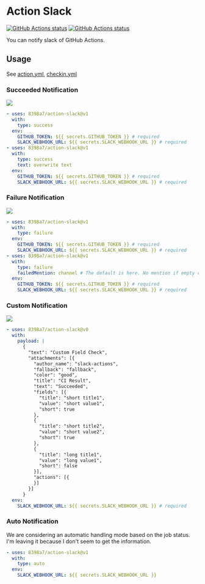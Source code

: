 # Action Slack

<p align="left">
  <a href="https://github.com/8398a7/action-slack"><img alt="GitHub Actions status" src="https://github.com/8398a7/action-slack/workflows/PR%20Checks/badge.svg"></a>
  <a href="https://github.com/8398a7/action-slack"><img alt="GitHub Actions status" src="https://github.com/8398a7/action-slack/workflows/Slack%20Checks/badge.svg"></a>
</p>

You can notify slack of GitHub Actions.

## Usage

See [action.yml](action.yml), [checkin.yml](.github/workflows/checkin.yml)

### Succeeded Notification

![](https://user-images.githubusercontent.com/8043276/63276385-3e952200-c2de-11e9-9f07-7e0fc4cf8d3a.png)

```yaml
- uses: 8398a7/action-slack@v1
  with:
    type: success
  env:
    GITHUB_TOKEN: ${{ secrets.GITHUB_TOKEN }} # required
    SLACK_WEBHOOK_URL: ${{ secrets.SLACK_WEBHOOK_URL }} # required
- uses: 8398a7/action-slack@v1
  with:
    type: success
    text: overwrite text
  env:
    GITHUB_TOKEN: ${{ secrets.GITHUB_TOKEN }} # required
    SLACK_WEBHOOK_URL: ${{ secrets.SLACK_WEBHOOK_URL }} # required
```

### Failure Notification

![](https://user-images.githubusercontent.com/8043276/63276493-6edcc080-c2de-11e9-97df-861d6564a888.png)

```yaml
- uses: 8398a7/action-slack@v1
  with:
    type: failure
  env:
    GITHUB_TOKEN: ${{ secrets.GITHUB_TOKEN }} # required
    SLACK_WEBHOOK_URL: ${{ secrets.SLACK_WEBHOOK_URL }} # required
- uses: 8398a7/action-slack@v1
  with:
    type: failure
    failedMention: channel # The default is here. No mention if empty character specified.
  env:
    GITHUB_TOKEN: ${{ secrets.GITHUB_TOKEN }} # required
    SLACK_WEBHOOK_URL: ${{ secrets.SLACK_WEBHOOK_URL }} # required
```

### Custom Notification

![](https://user-images.githubusercontent.com/8043276/63276528-86b44480-c2de-11e9-9ad9-42a33d638c4c.png)

```yaml
- uses: 8398a7/action-slack@v0
  with:
    payload: |
      {
        "text": "Custom Field Check",
        "attachments": [{
          "author_name": "slack-actions",
          "fallback": "fallback",
          "color": "good",
          "title": "CI Result",
          "text": "Succeeded",
          "fields": [{
            "title": "short title1",
            "value": "short value1",
            "short": true
          },
          {
            "title": "short title2",
            "value": "short value2",
            "short": true
          },
          {
            "title": "long title1",
            "value": "long value1",
            "short": false
          }],
          "actions": [{
          }]
        }]
      }
  env:
    SLACK_WEBHOOK_URL: ${{ secrets.SLACK_WEBHOOK_URL }} # required
```

### Auto Notification

We are considering an automatic handling mode based on the job status.  
I'm leaving it because I don't seem to get the information.

```yaml
- uses: 8398a7/action-slack@v1
  with:
    type: auto
  env:
    SLACK_WEBHOOK_URL: ${{ secrets.SLACK_WEBHOOK_URL }}
```
